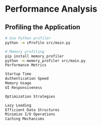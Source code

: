# Performance Analysis

## Profiling the Application
```bash
# Use Python profiler
python -m cProfile src/main.py

# Memory profiling
pip install memory_profiler
python -m memory_profiler src/main.py
Performance Metrics

Startup Time
Authentication Speed
Memory Usage
UI Responsiveness

Optimization Strategies

Lazy Loading
Efficient Data Structures
Minimize I/O Operations
Caching Mechanisms

